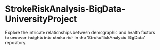 # StrokeRiskAnalysis-BigData-UniversityProject
Explore the intricate relationships between demographic and health factors to uncover insights into stroke risk in the 'StrokeRiskAnalysis-BigData' repository.
